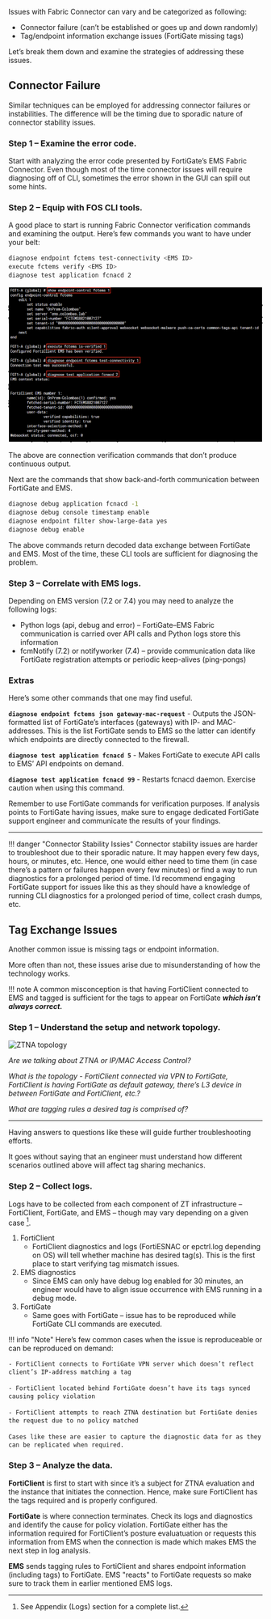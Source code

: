 Issues with Fabric Connector can vary and be categorized as following:

- Connector failure (can’t be established or goes up and down randomly)
- Tag/endpoint information exchange issues (FortiGate missing tags)

Let’s break them down and examine the strategies of addressing these issues.

## Connector Failure

Similar techniques can be employed for addressing connector failures or instabilities. The difference will be the timing due to sporadic nature of connector stability issues.

### Step 1 – Examine the error code.

Start with analyzing the error code presented by FortiGate’s EMS Fabric Connector. Even though most of the time connector issues will require diagnosing off of CLI, sometimes the error shown in the GUI can spill out some hints.

### Step 2 – Equip with FOS CLI tools.

A good place to start is running Fabric Connector verification commands and examining the output. Here’s few commands you want to have under your belt:

``` bash
diagnose endpoint fctems test-connectivity <EMS ID>
execute fctems verify <EMS ID> 
diagnose test application fcnacd 2
```

![fcnacd 1](assets/fcnacd%201.png)

The above are connection verification commands that don’t produce continuous output.

Next are the commands that show back-and-forth communication between FortiGate and EMS.

``` bash
diagnose debug application fcnacd -1
diagnose debug console timestamp enable
diagnose endpoint filter show-large-data yes
diagnose debug enable
```

The above commands return decoded data exchange between FortiGate and EMS. Most of the time, these CLI tools are sufficient for diagnosing the problem.

### Step 3 – Correlate with EMS logs.

Depending on EMS version (7.2 or 7.4) you may need to analyze the following logs:

- Python logs (api, debug and error) – FortiGate–EMS Fabric communication is carried over API calls and Python logs store this information
- fcmNotify (7.2) or notifyworker (7.4) – provide communication data like FortiGate registration attempts or periodic keep-alives (ping-pongs)

### Extras

Here’s some other commands that one may find useful.

**`diagnose endpoint fctems json gateway-mac-request`** - Outputs the JSON-formatted list of FortiGate’s interfaces (gateways) with IP- and MAC-addresses. This is the list FortiGate sends to EMS so the latter can identify which endpoints are directly connected to the firewall.

**`diagnose test application fcnacd 5`** - Makes FortiGate to execute API calls to EMS’ API endpoints on demand.

**`diagnose test application fcnacd 99`** - Restarts fcnacd daemon. Exercise caution when using this command. 

Remember to use FortiGate commands for verification purposes. If analysis points to FortiGate having issues, make sure to engage dedicated FortiGate support engineer and communicate the results of your findings.

---

!!! danger "Connector Stability Issies"
    Connector stability issues are harder to troubleshoot due to their sporadic nature. It may happen every few days, hours, or minutes, etc. Hence, one would either need to time them (in case there’s a pattern or failures happen every few minutes) or find a way to run diagnostics for a prolonged period of time. I’d recommend engaging FortiGate support for issues like this as they should have a knowledge of running CLI diagnostics for a prolonged period of time, collect crash dumps, etc.

## Tag Exchange Issues

Another common issue is missing tags or endpoint information.

More often than not, these issues arise due to misunderstanding of how the technology works.

!!! note 
    A common misconception is that having FortiClient connected to EMS and tagged is sufficient for the tags to appear on FortiGate ***which isn’t always correct.***

### Step 1 – Understand the setup and network topology.

<img src="../assets/ZTNA over VPN.png" alt="ZTNA topology" width="400" height="400">

*Are we talking about ZTNA or IP/MAC Access Control?*

*What is the topology - FortiClient connected via VPN to FortiGate, FortiClient is having FortiGate as default gateway, there’s L3 device in between FortiGate and FortiClient, etc.?*

*What are tagging rules a desired tag is comprised of?*

---

Having answers to questions like these will guide further troubleshooting efforts.

It goes without saying that an engineer must understand how different scenarios outlined above will affect tag sharing mechanics. 

### Step 2 – Collect logs.

Logs have to be collected from each component of ZT infrastructure – FortiClient, FortiGate, and EMS – though may vary depending on a given case [^1]. 

[^1]: See Appendix (Logs) section for a complete list.

1. FortiClient
    - FortiClient diagnostics and logs (FortiESNAC or epctrl.log depending on OS) will tell whether machine has desired tag(s). This is the first place to start verifying tag mismatch issues.
2. EMS diagnostics
    - Since EMS can only have debug log enabled for 30 minutes, an engineer would have to align issue occurrence with EMS running in a debug mode.
3. FortiGate
    - Same goes with FortiGate – issue has to be reproduced while FortiGate CLI commands are executed.

!!! info "Note"
    Here’s few common cases when the issue is reproduceable or can be reproduced on demand:

    - FortiClient connects to FortiGate VPN server which doesn’t reflect client’s IP-address matching a tag

    - FortiClient located behind FortiGate doesn’t have its tags synced causing policy violation

    - FortiClient attempts to reach ZTNA destination but FortiGate denies the request due to no policy matched

    Cases like these are easier to capture the diagnostic data for as they can be replicated when required.

### Step 3 – Analyze the data.

**FortiClient** is first to start with since it’s a subject for ZTNA evaluation and the instance that initiates the connection. Hence, make sure FortiClient has the tags required and is properly configured.

**FortiGate** is where connection terminates. Check its logs and diagnostics and identify the cause for policy violation. FortiGate either has the information required for FortiClient’s posture evaluatuation or requests this information from EMS when the connection is made which makes EMS the next step in log analysis.

**EMS** sends tagging rules to FortiClient and shares endpoint information (including tags) to FortiGate. EMS "reacts" to FortiGate requests so make sure to track them in earlier mentioned EMS logs. 